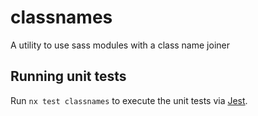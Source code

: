 # classnames

A utility to use sass modules with a class name joiner

## Running unit tests

Run `nx test classnames` to execute the unit tests via [Jest](https://jestjs.io).

